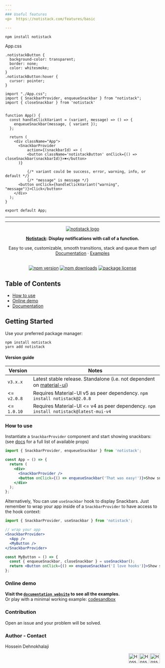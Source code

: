 ```yaml
---
---
### Useful features
<p>  https://notistack.com/features/basic  
  
---
```


```
npm install notistack
```
<p> App.css </p>

```
.notistackButton {
  background-color: transparent;
  border: none;
  color: whitesmoke;
}
.notistackButton:hover {
  cursor: pointer;
}
```

```
import "./App.css";
import { SnackbarProvider, enqueueSnackbar } from "notistack";
import { closeSnackbar } from 'notistack'


function App() {
  const handleClickVariant = (variant, message) => () => {
    enqueueSnackbar(message, { variant });
  };

  return (
    <div className="App">
      <SnackbarProvider
          action={(snackbarId) => (
          <button className='notistackButton' onClick={() => closeSnackbar(snackbarId)}>✖</button>
      )}
        
          {/* variant could be success, error, warning, info, or default */}
          {/* "message" is message */}
      <button onClick={handleClickVariant("warning", "message")}>Click</button>
    </div>
  );
}

export default App;
```


---
---

<p align="center">
  <a href="https://notistack.com/" rel="noopener" target="_blank"><img src="https://user-images.githubusercontent.com/26996372/227733423-19064bf7-5176-4a0b-a1b6-cd80a7b32cdf.png" alt="notistack logo"></a></p>
</p>

<div align="center">

**[Notistack](https://notistack.com): Display notifications with call of a function.**

</div>

<div align="center">
Easy to use, customizable, smooth transitions, stack and queue them up!
</div>
<div align="center">
<a href="https://notistack.com">Documentation</a>
<span> · </span>
<a href="https://notistack.com/features/basic">Examples</a>
</br>
</br>

[![npm version](https://img.shields.io/npm/v/notistack.svg?label=version)](https://www.npmjs.com/package/notistack)
[![npm downloads](https://img.shields.io/npm/dm/notistack.svg)](https://www.npmjs.com/package/notistack)
[![package license](https://img.shields.io/npm/l/notistack.svg)](https://www.npmjs.com/package/notistack)

</div>


Table of Contents
--
- [How to use](#how-to-use)
- [Online demo](#online-demo)
- [Documentation](https://notistack.com/api-reference)

## Getting Started

Use your preferred package manager:
```
npm install notistack
yarn add notistack
```

#### Version guide
| Version | Notes 
| --- | --- |
| `v3.x.x` | Latest stable release. Standalone (i.e. not dependent on [material-ui](https://github.com/mui/material-ui)) |
| <= `v2.0.8` | Requires Material-UI v5 as peer dependency. `npm install notistack@2.0.8` |
| <= `1.0.10` | Requires Material-UI <= v4 as peer dependency. `npm install notistack@latest-mui-v4` |



### How to use

Instantiate a `SnackbarProvider` component and start showing snackbars: (see [docs](https://notistack.com/notistack/api-reference) for a full list of available props)

```jsx
import { SnackbarProvider, enqueueSnackbar } from 'notistack';

const App = () => {
  return (
    <div>
      <SnackbarProvider />
      <button onClick={() => enqueueSnackbar('That was easy!')}>Show snackbar</button>
    </div>
  );
};
```

Alternatively, You can use `useSnackbar` hook to display Snackbars. Just remember to wrap your app inside of a `SnackbarProvider` to have access to the hook context:

```jsx
import { SnackbarProvider, useSnackbar } from 'notistack';

// wrap your app
<SnackbarProvider>
  <App />
  <MyButton />
</SnackbarProvider>

const MyButton = () => {
  const { enqueueSnackbar, closeSnackbar } = useSnackbar();
  return <Button onClick={() => enqueueSnackbar('I love hooks')}>Show snackbar</Button>;
};
```

### Online demo

**Visit the [`documentation website`](https://notistack.com/features/basic) to see all the examples.**</br>
Or play with a minimal working example: [codesandbox](https://codesandbox.io/s/github/iamhosseindhv/notistack/tree/master/examples/simple-example??hidenavigation=1&module=%2FApp.js) </br>

### Contribution

Open an issue and your problem will be solved.

### Author - Contact

Hossein Dehnokhalaji

<a href="https://www.instagram.com/iamhosseindhv"><img src="https://github.com/iamhosseindhv/Rentaly/blob/master/Gifs/instagram.png" alt="Hossein Dehnokhalaji Instagram profile" align="right" width="32" height="32"/></a>
<a href="https://www.linkedin.com/in/iamhosseindhv"><img src="https://github.com/iamhosseindhv/Rentaly/blob/master/Gifs/linkedin.png" alt="Hossein Dehnokhalaji Linkedin profile" align="right" width="32" height="32"/></a>
<a href="mailto:hossein.dehnavi98@yahoo.com"><img src="https://github.com/iamhosseindhv/Rentaly/blob/master/Gifs/contact.png" alt="Hossein Dehnokhalaji email address" align="right" width="32" height="32"/></a>

